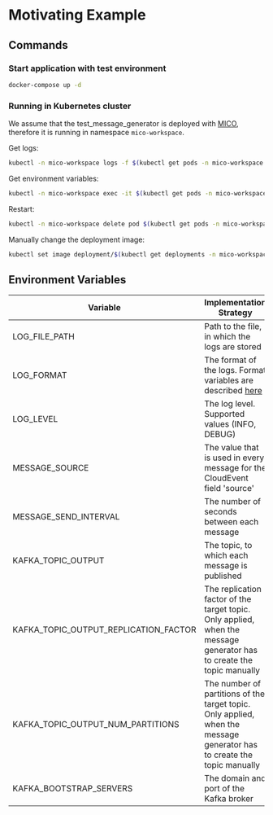 # Motivating Example


## Commands

### Start application with test environment

```bash
docker-compose up -d
```

### Running in Kubernetes cluster

We assume that the test_message_generator is deployed with [MICO](https://github.com/UST-MICO/mico/), therefore it is running in namespace `mico-workspace`.

Get logs:

```bash
kubectl -n mico-workspace logs -f $(kubectl get pods -n mico-workspace -l ust.mico/name=test-message-generator --output=jsonpath={.items..metadata.name})
```

Get environment variables:

```bash
kubectl -n mico-workspace exec -it $(kubectl get pods -n mico-workspace -l ust.mico/name=test-message-generator --output=jsonpath={.items..metadata.name}) env
```

Restart:

```bash
kubectl -n mico-workspace delete pod $(kubectl get pods -n mico-workspace -l ust.mico/name=test-message-generator --output=jsonpath={.items..metadata.name})
```

Manually change the deployment image:

```bash
kubectl set image deployment/$(kubectl get deployments -n mico-workspace -l ust.mico/name=test-message-generator --output=jsonpath={.items..metadata.name}) test-message-generator=ustmico/message-generator:local -n mico-workspace
```

## Environment Variables

Variable                              | Implementation Strategy                                                                                                            | default
------------------------------------- | ---------------------------------------------------------------------------------------------------------------------------------- | ------------------------------------------------
LOG_FILE_PATH                         | Path to the file, in which the logs are stored                                                                                     | `<workdir>/test_message_generator.log</workdir>`
LOG_FORMAT                            | The format of the logs. Format variables are described [here](https://docs.python.org/3/library/logging.html#logrecord-attributes) | %(asctime)-15s %(message)s
LOG_LEVEL                             | The log level. Supported values (INFO, DEBUG)                                                                                      | INFO
MESSAGE_SOURCE                        | The value that is used in every message for the CloudEvent field 'source'                                                          | test_message_generator_ + `<random uuid>`
MESSAGE_SEND_INTERVAL                 | The number of seconds between each message                                                                                         | 5
KAFKA_TOPIC_OUTPUT                    | The topic, to which each message is published                                                                                      | test-message-generator
KAFKA_TOPIC_OUTPUT_REPLICATION_FACTOR | The replication factor of the target topic. Only applied, when the message generator has to create the topic manually              | 1
KAFKA_TOPIC_OUTPUT_NUM_PARTITIONS     | The number of partitions of the target topic. Only applied, when the message generator has to create the topic manually            | 1
KAFKA_BOOTSTRAP_SERVERS               | The domain and port of the Kafka broker                                                                                            | localhost:9092
